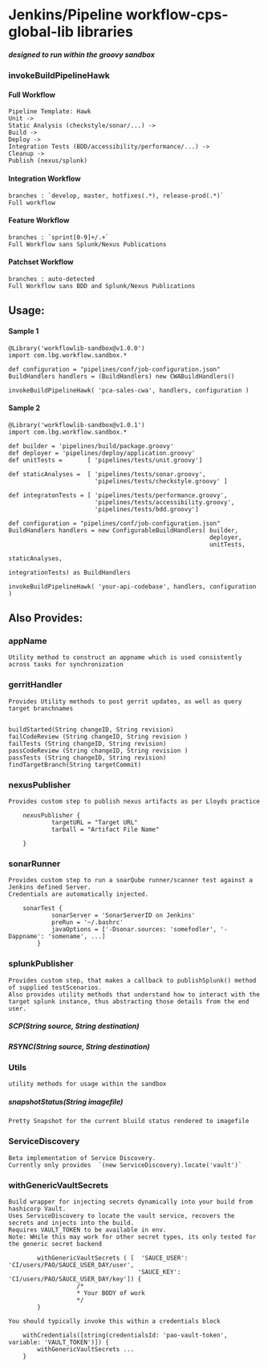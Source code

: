 # Jenkins/Pipeline workflow-cps-global-lib libraries

##### designed to run within the groovy sandbox

### invokeBuildPipelineHawk 

#### Full Workflow

	Pipeline Template: Hawk
	Unit ->
	Static Analysis (checkstyle/sonar/...) ->
	Build ->
	Deploy ->
	Integration Tests (BDD/accessibility/performance/...) ->
	Cleanup ->
	Publish (nexus/splunk)
	
#### Integration Workflow
	branches : `develop, master, hotfixes(.*), release-prod(.*)`
	Full workflow

#### Feature Workflow
	branches : `sprint[0-9]+/.+`
	Full Workflow sans Splunk/Nexus Publications

#### Patchset Workflow
	branches : auto-detected
	Full Workflow sans BDD and Splunk/Nexus Publications


## Usage:

#### Sample 1 
```
@Library('workflowlib-sandbox@v1.0.0')
import com.lbg.workflow.sandbox.*

def configuration = "pipelines/conf/job-configuration.json"
BuildHandlers handlers = (BuildHandlers) new CWABuildHandlers()

invokeBuildPipelineHawk( 'pca-sales-cwa', handlers, configuration )

```

#### Sample 2 
```
@Library('workflowlib-sandbox@v1.0.1')
import com.lbg.workflow.sandbox.*

def builder = 'pipelines/build/package.groovy'
def deployer = 'pipelines/deploy/application.groovy'
def unitTests = 	  [	'pipelines/tests/unit.groovy']

def staticAnalyses =  [	'pipelines/tests/sonar.groovy', 
						'pipelines/tests/checkstyle.groovy' ]
						
def integratonTests = [	'pipelines/tests/performance.groovy',
						'pipelines/tests/accessibility.groovy',
						'pipelines/tests/bdd.groovy']					

def configuration = "pipelines/conf/job-configuration.json"
BuildHandlers handlers = new ConfigurableBuildHandlers(	builder, 
														deployer, 
														unitTests, 
														staticAnalyses, 
														integrationTests) as BuildHandlers
	
invokeBuildPipelineHawk( 'your-api-codebase', handlers, configuration )
```

## Also Provides: 


### appName
	Utility method to construct an appname which is used consistently across tasks for synchronization

### gerritHandler
	Provides Utility methods to post gerrit updates, as well as query target branchnames


	buildStarted(String changeID, String revision)
	failCodeReview (String changeID, String revision )
	failTests (String changeID, String revision) 
	passCodeReview (String changeID, String revision ) 
	passTests (String changeID, String revision) 
	findTargetBranch(String targetCommit)

### nexusPublisher
	Provides custom step to publish nexus artifacts as per Lloyds practice
```
	nexusPublisher {
			targetURL = "Target URL"
			tarball = "Artifact File Name"

	}
```


### sonarRunner 
	Provides custom step to run a soarQube runner/scanner test against a Jenkins defined Server. 
	Credentials are automatically injected.
```
	sonarTest {
			sonarServer = 'SonarServerID on Jenkins'
			preRun = '~/.bashrc'
			javaOptions = ['-Dsonar.sources: 'somefodler', '-Dappname': 'somename', ...]
		}
```

### splunkPublisher
	Provides custom step, that makes a callback to publishSplunk() method of supplied testScenarios. 
	Also provides utility methods that understand how to interact with the target splunk instance, thus abstracting those details from the end user.
		
#####		SCP(String source, String destination) 

#####		RSYNC(String source, String destination) 

### Utils  
	utility methods for usage within the sandbox

##### snapshotStatus(String imagefile)
	Pretty Snapshot for the current bluild status rendered to imagefile

### ServiceDiscovery
	Beta implementation of Service Discovery. 
	Currently only provides  `(new ServiceDiscovery).locate('vault')`
	
### withGenericVaultSecrets
	Build wrapper for injecting secrets dynamically into your build from hashicorp Vault.
	Uses ServiceDiscovery to locate the vault service, recovers the secrets and injects into the build.
	Requires VAULT_TOKEN to be available in env. 
	Note: WHile this may work for other secret types, its only tested for the generic secret backend
```
        withGenericVaultSecrets ( [  'SAUCE_USER': 'CI/users/PAO/SAUCE_USER_DAY/user',
                                    'SAUCE_KEY': 'CI/users/PAO/SAUCE_USER_DAY/key']) {
                   /*
                   * Your BODY of work
                   */
        }

```
	You should typically invoke this within a credentials block
```
	withCredentials([string(credentialsId: 'pao-vault-token', variable: 'VAULT_TOKEN')]) {
		withGenericVaultSecrets ...
	}
```  


